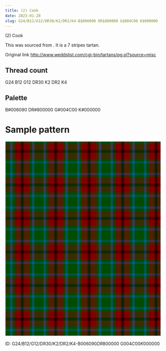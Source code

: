 ```yaml
---
title: (2) Cook
date: 2023-01-28
slug: G24/B12/G12/DR30/K2/DR2/K4-B$006090 DR$800000 G$004C00 K$000000
---
```

(2) Cook

This was sourced from <no value>.  It is a 7 stripes tartan.

Original link http://www.weddslist.com/cgi-bin/tartans/pg.pl?source=misc

## Thread count
G24 B12 G12 DR30 K2 DR2 K4

## Palette
B#006090 DR#800000 G#004C00 K#000000

# Sample pattern

![Tartan detail](tartan.png "G24 B12 G12 DR30 K2 DR2 K4 tartan")

ID: G24/B12/G12/DR30/K2/DR2/K4-B$006090 DR$800000 G$004C00 K$000000